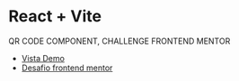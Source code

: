 # React + Vite

QR CODE COMPONENT, CHALLENGE FRONTEND MENTOR

- [Vista Demo](https://qr-code-component-gustavodiaz.netlify.app)
- [Desafio frontend mentor](https://www.frontendmentor.io/challenges/qr-code-component-iux_sIO_H/hub)
